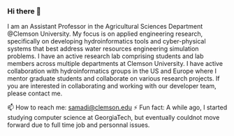 ### Hi there 👋
I am an Assistant Professor in the Agricultural Sciences Department @Clemson University. My focus is on applied engineering research, specifically on developing hydroinformatics tools and cyber-physical systems that best address water resources engineering simulation problems. I have an active research lab comprising students and lab members across multiple departments at Clemson University. I have active collaboration with hydroinformatics groups in the US and Europe where I mentor graduate students and collaborate on various research projects.  If you are interested in collaborating and working with our developer team, please contact me. 

📫 How to reach me: samadi@clemson.edu 
⚡ Fun fact: A while ago, I started studying computer science at GeorgiaTech, but eventually couldnot move forward due to full time job and personnal issues. 
<!--
**VidyaSamadi/VidyaSamadi** is a ✨ _special_ ✨ repository because its `README.md` (this file) appears on your GitHub profile.

Here are some ideas to get you started:

- 🔭 I’m currently working on ...
- 🌱 I’m currently learning ...
- 👯 I’m looking to collaborate on ...
- 🤔 I’m looking for help with ...
- 💬 Ask me about ...
- 📫 How to reach me: ...
- 😄 Pronouns: ...
- ⚡ Fun fact: ...
-->
